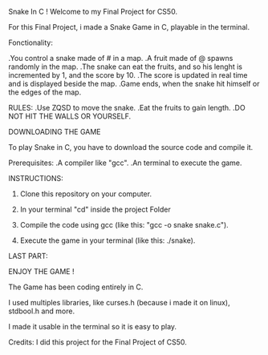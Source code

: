 Snake In C !
Welcome to my Final Project for CS50.

For this Final Project, i made a Snake Game in C, playable in the terminal.

Fonctionality: 

.You control a snake made of # in a map.
.A fruit made of @ spawns randomly in the map.
.The snake can eat the fruits, and so his lenght is incremented by 1, and the score by 10.
.The score is updated in real time and is displayed beside the map.
.Game ends, when the snake hit himself or the edges of the map.

RULES:
.Use ZQSD to move the snake.
.Eat the fruits to gain length.
.DO NOT HIT THE WALLS OR YOURSELF.

DOWNLOADING THE GAME

To play Snake in C, you have to download the source code and compile it.

Prerequisites: 
.A compiler like "gcc".
.An terminal to execute the game.

INSTRUCTIONS: 
1. Clone this repository on your computer.

2. In your terminal "cd" inside the project Folder

3. Compile the code using gcc (like this: "gcc -o snake snake.c").

4. Execute the game in your terminal (like this: ./snake).

LAST PART:

ENJOY THE GAME !

The Game has been coding entirely in C.

I used multiples libraries, like curses.h (because i made it on linux), stdbool.h and more.

I made it usable in the terminal so it is easy to play.

Credits: 
I did this project for the Final Project of CS50.
